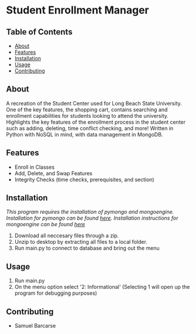 # Student Enrollment Manager

## Table of Contents

- [About](#about)
- [Features](#features)
- [Installation](#installation)
- [Usage](#usage)
- [Contributing](#contributing)

## About

A recreation of the Student Center used for Long Beach State University. One of the key features, the shopping cart, contains searching and enrollment capabilities for students looking to attend the university. Highlights the key features of the enrollment process in the student center such as adding, deleting, time conflict checking, and more! Written in Python with NoSQL in mind, with data management in MongoDB.

## Features

- Enroll in Classes
- Add, Delete, and Swap Features
- Integrity Checks (time checks, prerequisites, and section)

## Installation

*This program requires the installation of pymongo and mongoengine. Installation for pymongo can be found [here](https://pypi.org/project/pymongo/). Installation instructions for mongoengine can be found [here](https://docs.mongoengine.org/guide/installing.html)*
1. Download all neccesary files through a zip.
2. Unzip to desktop by extracting all files to a local folder.
3. Run main.py to connect to database and bring out the menu

## Usage

1. Run main.py
2. On the menu option select '2: Informational' (Selecting 1 will open up the program for debugging purposes)

## Contributing

- Samuel Barcarse
